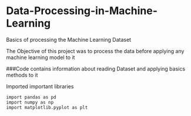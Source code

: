 # Data-Processing-in-Machine-Learning
Basics of processing the Machine Learning Dataset

The Objective of this project was to process the data before applying any machine learning model to it

###Code contains information about reading Dataset and applying basics methods to it 

Imported important libraries 
```
import pandas as pd
import numpy as np
import matplotlib.pyplot as plt
```



